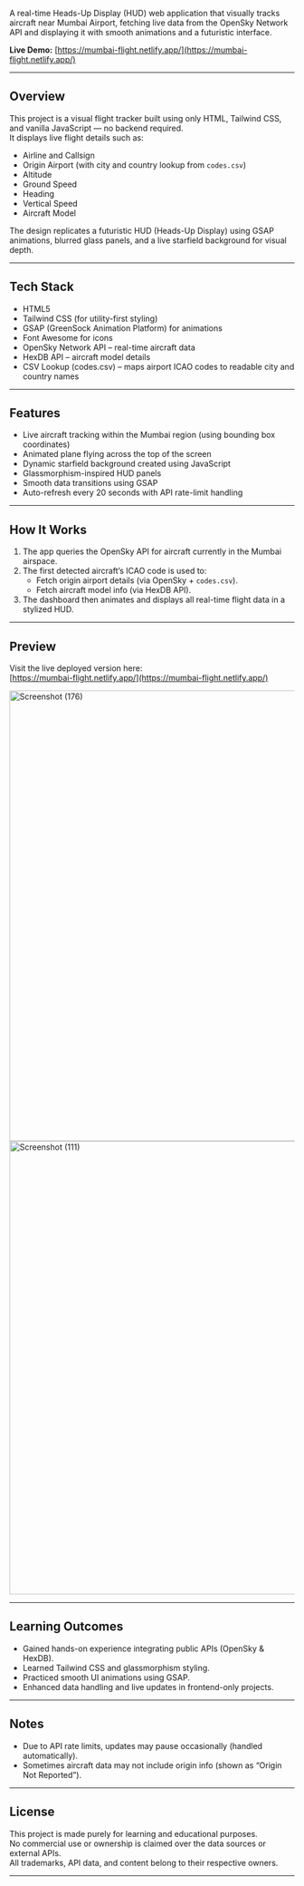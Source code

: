 
A real-time Heads-Up Display (HUD) web application that visually tracks aircraft near Mumbai Airport, fetching live data from the OpenSky Network API and displaying it with smooth animations and a futuristic interface.

**Live Demo:** [https://mumbai-flight.netlify.app/](https://mumbai-flight.netlify.app/)

---

## Overview

This project is a visual flight tracker built using only HTML, Tailwind CSS, and vanilla JavaScript — no backend required.  
It displays live flight details such as:

- Airline and Callsign  
- Origin Airport (with city and country lookup from `codes.csv`)  
- Altitude  
- Ground Speed  
- Heading  
- Vertical Speed  
- Aircraft Model  

The design replicates a futuristic HUD (Heads-Up Display) using GSAP animations, blurred glass panels, and a live starfield background for visual depth.

---

## Tech Stack

- HTML5  
- Tailwind CSS (for utility-first styling)  
- GSAP (GreenSock Animation Platform) for animations  
- Font Awesome for icons  
- OpenSky Network API – real-time aircraft data  
- HexDB API – aircraft model details  
- CSV Lookup (codes.csv) – maps airport ICAO codes to readable city and country names  

---

## Features

- Live aircraft tracking within the Mumbai region (using bounding box coordinates)  
- Animated plane flying across the top of the screen  
- Dynamic starfield background created using JavaScript  
- Glassmorphism-inspired HUD panels  
- Smooth data transitions using GSAP  
- Auto-refresh every 20 seconds with API rate-limit handling  

---

## How It Works

1. The app queries the OpenSky API for aircraft currently in the Mumbai airspace.  
2. The first detected aircraft’s ICAO code is used to:  
   - Fetch origin airport details (via OpenSky + `codes.csv`).  
   - Fetch aircraft model info (via HexDB API).  
3. The dashboard then animates and displays all real-time flight data in a stylized HUD.  

---

## Preview

Visit the live deployed version here:  
[https://mumbai-flight.netlify.app/](https://mumbai-flight.netlify.app/)


<img width="1680" height="795" alt="Screenshot (176)" src="https://github.com/user-attachments/assets/3b390884-37a9-466a-82b4-75c4e7c89486" />

<img width="1680" height="800" alt="Screenshot (111)" src="https://github.com/user-attachments/assets/4cd9ea92-0d47-4cfb-b3b8-798e6e1c74bf" />


---

## Learning Outcomes

- Gained hands-on experience integrating public APIs (OpenSky & HexDB).  
- Learned Tailwind CSS and glassmorphism styling.  
- Practiced smooth UI animations using GSAP.  
- Enhanced data handling and live updates in frontend-only projects.  

---

## Notes

- Due to API rate limits, updates may pause occasionally (handled automatically).  
- Sometimes aircraft data may not include origin info (shown as “Origin Not Reported”).   

---

## License

This project is made purely for learning and educational purposes.  
No commercial use or ownership is claimed over the data sources or external APIs.  
All trademarks, API data, and content belong to their respective owners.  

---

